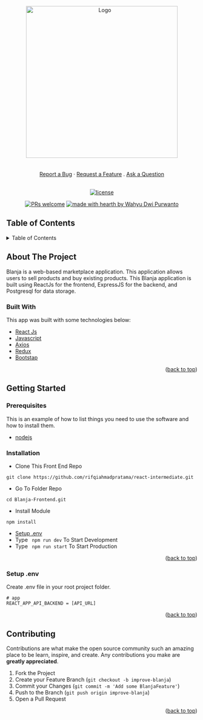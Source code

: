 <div id="top"></div>

<!-- PROJECT LOGO -->
<br />
<div align="center">
 <a href="https://github.com/wahyuwww/Blanja-Frontend.git">
    <img src="https://lh3.googleusercontent.com/d/13oL_tdqAFzcRVAPIk0lWpAuGZQ1Dmj4d" alt="Logo" width="400px">
  </a>
 </div>
 <div align="center">
  <br />
  <br />
  <a href="https://github.com/dec0dOS/amazing-github-template/issues/new?assignees=&labels=bug&template=01_BUG_REPORT.md&title=bug%3A+">Report a Bug</a>
  ·
  <a href="https://github.com/dec0dOS/amazing-github-template/issues/new?assignees=&labels=enhancement&template=02_FEATURE_REQUEST.md&title=feat%3A+">Request a Feature</a>
  .
  <a href="https://github.com/dec0dOS/amazing-github-template/discussions">Ask a Question</a>
</div>


<div align="center">
<br />

[![license](https://img.shields.io/github/license/dec0dOS/amazing-github-template.svg?style=flat-square)](LICENSE)

[![PRs welcome](https://img.shields.io/badge/PRs-welcome-ff69b4.svg?style=flat-square)](https://github.com/wahyuwww/)
[![made with hearth by Wahyu Dwi Purwanto](https://img.shields.io/badge/made%20with%20%E2%99%A5%20by-Wahyu-ff1414.svg?style=flat-square)](https://github.com/wahyuwww/)

</div>
<!-- TABLE OF CONTENTS -->

## Table of Contents

<details>
  <summary>Table of Contents</summary>
  <ol>
    <li>
      <a href="#about-the-project">About The Project</a>
      <ul>
        <li><a href="#built-with">Built With</a></li>
      </ul>
    </li>
    <li>
      <a href="#getting-started">Getting Started</a>
      <ul>
        <li><a href="#prerequisites">Prerequisites</a></li>
        <li><a href="#installation">Installation</a></li>
        <li><a href="#setup-env-example">Setup .env example</a></li>
      </ul>
    </li>
    <li><a href="#screenshoots">Screenshots</a></li>
    <li><a href="#contributing">Contributing</a></li>
    <li><a href="#related-project">Related Project</a></li>
    <li><a href="#contact">Contact</a></li>
    <li><a href="#license">License</a></li>
  </ol>
</details>

<!-- ABOUT THE PROJECT -->

## About The Project

Blanja is a web-based marketplace application. This application allows users to sell products and buy existing products. This Blanja application is built using ReactJs for the frontend, ExpressJS for the backend, and Postgresql for data storage.

### Built With

This app was built with some technologies below:

- [React Js](https://reactjs.org/)
- [Javascript](https://www.javascript.com/)
- [Axios](https://axios-http.com/)
- [Redux](https://redux.js.org/)
- [Bootstap](https://getbootstrap.com)

<p align="right">(<a href="#top">back to top</a>)</p>

<!-- GETTING STARTED -->

## Getting Started

### Prerequisites

This is an example of how to list things you need to use the software and how to install them.

- [nodejs](https://nodejs.org/en/download/)

### Installation

- Clone This Front End Repo

```
git clone https://github.com/rifqiahmadpratama/react-intermediate.git
```

- Go To Folder Repo

```
cd Blanja-Frontend.git
```

- Install Module

```
npm install
```

- <a href="#setup-env">Setup .env</a>
- Type ` npm run dev` To Start Development
- Type ` npm run start` To Start Production

<p align="right">(<a href="#top">back to top</a>)</p>

### Setup .env

Create .env file in your root project folder.

```
# app
REACT_APP_API_BACKEND = [API_URL]
```

<p align="right">(<a href="#top">back to top</a>)</p>

<!-- ## Screenshoots
<p align="center" display=flex>
<table>
 
  <tr>
    <td><image src="./screenshoot/regis.png" alt="Register Page" width=100%></td>
    <td><image src="./screenshoot/loginfix.png" alt="Login Pagee" width=100%/></td>
  </tr>
   <tr>
    <td>Register Page</td>
    <td>Login Page</td>
  </tr>
  
  <tr>
    <td><image src="./screenshoot/home fix.png" alt="Home Page" width=100% ></td>
    <td><image src="./screenshoot/DETAILfix.png" alt="Detail Product Page" width=100%/></td>
  </tr>
  <tr>
    <td>Home Page</td>
    <td>Detail Product Page</td>
  </tr>

  <tr>
    <td><image src="./screenshoot/My products fix.png" alt="My Product" width=100%></td>
    <td><image src="./screenshoot/checkout fix.png" alt="Checkout Page" width=100%></td>
  </tr>
  <tr>
      <td>My Product</td>
      <td>Checkout Page</td>
  </tr>
  
  <tr>
    <td><image src="./screenshoot/list product.png" alt="List My Product" width=100%></td>
        <td><image src="./screenshoot/EDIT FIX.png" alt="Salling Product" width=100%></td>
  </tr>
  <tr>
      <td>List My Product</td>
       <td>Edit Product</td>
  </tr>
  
  <tr>
    <td><image src="./screenshoot/addproducts.png" alt="Edit Product" width=100%></td>
    <td><image src="./screenshoot/profil revisi fix.png" alt="Update Profil" width=100%></td>
  </tr>
  <tr>
      <td>Salling Product</td>
     <td>Update Profil</td>
  </tr>
</table>
 -->


## Contributing

Contributions are what make the open source community such an amazing place to be learn, inspire, and create. Any contributions you make are **greatly appreciated**.

1. Fork the Project
2. Create your Feature Branch (`git checkout -b improve-blanja`)
3. Commit your Changes (`git commit -m 'Add some BlanjaFeature'`)
4. Push to the Branch (`git push origin improve-blanja`)
5. Open a Pull Request

<p align="right">(<a href="#top">back to top</a>)</p>

<!-- ## Related Project

:rocket: [`Backend Blanja`](https://github.com/wahyuwww/Blanja-Backend)

:rocket: [`Frontend Blanja`](https://github.com/wahyuwww/Blanja-Frontend)

:rocket: [`Web Service`](https://belanjain-aja.herokuapp.com/v1)

:rocket: [`Demo Blanja`](https://react-belanja.vercel.app/)


<p align="right">(<a href="#top">back to top</a>)</p> -->


